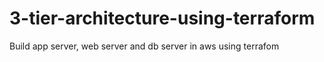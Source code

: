 # 3-tier-architecture-using-terraform
Build app server, web server and db server in aws using terrafom 
